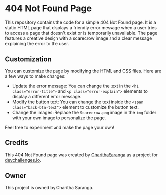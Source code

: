 # 404 Not Found Page

This repository contains the code for a simple 404 Not Found page. It is a static HTML page that displays a friendly error message when a user tries to access a page that doesn't exist or is temporarily unavailable. The page features a creative design with a scarecrow image and a clear message explaining the error to the user.

## Customization

You can customize the page by modifying the HTML and CSS files. Here are a few ways to make changes:

- Update the error message: You can change the text in the `<h1 class="error-title">` and `<p class="error-explain">` elements to display a different error message.
- Modify the button text: You can change the text inside the `<span class="back-btn-text">` element to customize the button text.
- Change the images: Replace the `Scarecrow.png` image in the `img` folder with your own image to personalize the page.

Feel free to experiment and make the page your own!

## Credits

This 404 Not Found page was created by [CharithaSaranga](https://github.com/CharithaSaranga) as a project for [devchallenges.io](https://devchallenges.io/).

## Owner

This project is owned by Charitha Saranga.
